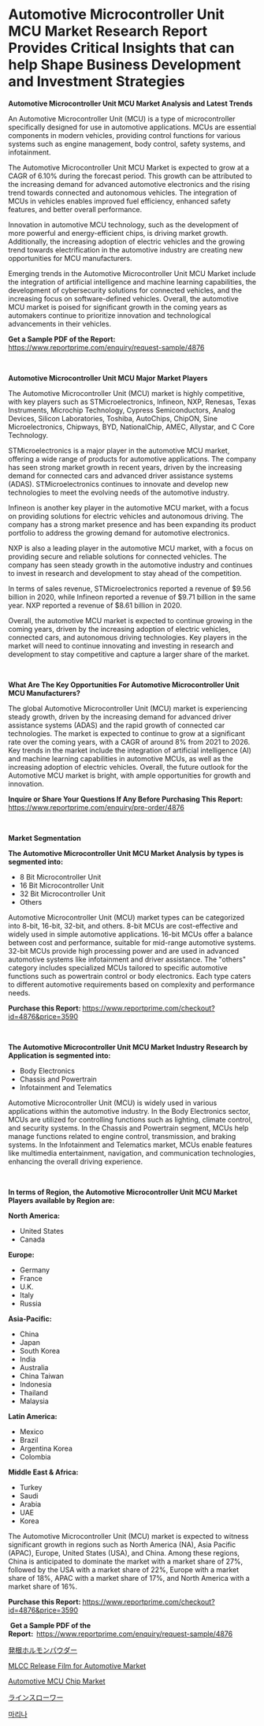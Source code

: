 <p><h1>Automotive Microcontroller Unit MCU Market Research Report Provides Critical Insights that can help Shape Business Development and Investment Strategies</h1></p><p><strong>Automotive Microcontroller Unit MCU Market Analysis and Latest Trends</strong></p>
<p><p>An Automotive Microcontroller Unit (MCU) is a type of microcontroller specifically designed for use in automotive applications. MCUs are essential components in modern vehicles, providing control functions for various systems such as engine management, body control, safety systems, and infotainment.</p><p>The Automotive Microcontroller Unit MCU Market is expected to grow at a CAGR of 6.10% during the forecast period. This growth can be attributed to the increasing demand for advanced automotive electronics and the rising trend towards connected and autonomous vehicles. The integration of MCUs in vehicles enables improved fuel efficiency, enhanced safety features, and better overall performance.</p><p>Innovation in automotive MCU technology, such as the development of more powerful and energy-efficient chips, is driving market growth. Additionally, the increasing adoption of electric vehicles and the growing trend towards electrification in the automotive industry are creating new opportunities for MCU manufacturers.</p><p>Emerging trends in the Automotive Microcontroller Unit MCU Market include the integration of artificial intelligence and machine learning capabilities, the development of cybersecurity solutions for connected vehicles, and the increasing focus on software-defined vehicles. Overall, the automotive MCU market is poised for significant growth in the coming years as automakers continue to prioritize innovation and technological advancements in their vehicles.</p></p>
<p><strong>Get a Sample PDF of the Report:&nbsp;</strong> <a href="https://www.reportprime.com/enquiry/request-sample/4876">https://www.reportprime.com/enquiry/request-sample/4876</a></p>
<p>&nbsp;</p>
<p><strong>Automotive Microcontroller Unit MCU Major Market Players</strong></p>
<p><p>The Automotive Microcontroller Unit (MCU) market is highly competitive, with key players such as STMicroelectronics, Infineon, NXP, Renesas, Texas Instruments, Microchip Technology, Cypress Semiconductors, Analog Devices, Silicon Laboratories, Toshiba, AutoChips, ChipON, Sine Microelectronics, Chipways, BYD, NationalChip, AMEC, Allystar, and C Core Technology. </p><p>STMicroelectronics is a major player in the automotive MCU market, offering a wide range of products for automotive applications. The company has seen strong market growth in recent years, driven by the increasing demand for connected cars and advanced driver assistance systems (ADAS). STMicroelectronics continues to innovate and develop new technologies to meet the evolving needs of the automotive industry.</p><p>Infineon is another key player in the automotive MCU market, with a focus on providing solutions for electric vehicles and autonomous driving. The company has a strong market presence and has been expanding its product portfolio to address the growing demand for automotive electronics.</p><p>NXP is also a leading player in the automotive MCU market, with a focus on providing secure and reliable solutions for connected vehicles. The company has seen steady growth in the automotive industry and continues to invest in research and development to stay ahead of the competition.</p><p>In terms of sales revenue, STMicroelectronics reported a revenue of $9.56 billion in 2020, while Infineon reported a revenue of $9.71 billion in the same year. NXP reported a revenue of $8.61 billion in 2020.</p><p>Overall, the automotive MCU market is expected to continue growing in the coming years, driven by the increasing adoption of electric vehicles, connected cars, and autonomous driving technologies. Key players in the market will need to continue innovating and investing in research and development to stay competitive and capture a larger share of the market.</p></p>
<p>&nbsp;</p>
<p><strong>What Are The Key Opportunities For Automotive Microcontroller Unit MCU Manufacturers?</strong></p>
<p><p>The global Automotive Microcontroller Unit (MCU) market is experiencing steady growth, driven by the increasing demand for advanced driver assistance systems (ADAS) and the rapid growth of connected car technologies. The market is expected to continue to grow at a significant rate over the coming years, with a CAGR of around 8% from 2021 to 2026. Key trends in the market include the integration of artificial intelligence (AI) and machine learning capabilities in automotive MCUs, as well as the increasing adoption of electric vehicles. Overall, the future outlook for the Automotive MCU market is bright, with ample opportunities for growth and innovation.</p></p>
<p><strong>Inquire or Share Your Questions If Any Before Purchasing This Report:</strong> <a href="https://www.reportprime.com/enquiry/pre-order/4876">https://www.reportprime.com/enquiry/pre-order/4876</a></p>
<p>&nbsp;</p>
<p><strong>Market Segmentation</strong></p>
<p><strong>The Automotive Microcontroller Unit MCU Market Analysis by types is segmented into:</strong></p>
<p><ul><li>8 Bit Microcontroller Unit</li><li>16 Bit Microcontroller Unit</li><li>32 Bit Microcontroller Unit</li><li>Others</li></ul></p>
<p><p>Automotive Microcontroller Unit (MCU) market types can be categorized into 8-bit, 16-bit, 32-bit, and others. 8-bit MCUs are cost-effective and widely used in simple automotive applications. 16-bit MCUs offer a balance between cost and performance, suitable for mid-range automotive systems. 32-bit MCUs provide high processing power and are used in advanced automotive systems like infotainment and driver assistance. The "others" category includes specialized MCUs tailored to specific automotive functions such as powertrain control or body electronics. Each type caters to different automotive requirements based on complexity and performance needs.</p></p>
<p><strong>Purchase this Report:&nbsp;</strong><a href="https://www.reportprime.com/checkout?id=4876&price=3590">https://www.reportprime.com/checkout?id=4876&price=3590</a></p>
<p>&nbsp;</p>
<p><strong>The Automotive Microcontroller Unit MCU Market Industry Research by Application is segmented into:</strong></p>
<p><ul><li>Body Electronics</li><li>Chassis and Powertrain</li><li>Infotainment and Telematics</li></ul></p>
<p><p>Automotive Microcontroller Unit (MCU) is widely used in various applications within the automotive industry. In the Body Electronics sector, MCUs are utilized for controlling functions such as lighting, climate control, and security systems. In the Chassis and Powertrain segment, MCUs help manage functions related to engine control, transmission, and braking systems. In the Infotainment and Telematics market, MCUs enable features like multimedia entertainment, navigation, and communication technologies, enhancing the overall driving experience.</p></p>
<p>&nbsp;</p>
<p><strong>In terms of Region, the Automotive Microcontroller Unit MCU Market Players available by Region are:</strong></p>
<p>
    <p> <strong> North America: </strong>
        <ul>
            <li>United States</li>
            <li>Canada</li>
        </ul>
        </p> 
    <p> <strong> Europe: </strong>
        <ul>
            <li>Germany</li>
            <li>France</li>
            <li>U.K.</li>
            <li>Italy</li>
            <li>Russia</li>
        </ul>
        </p> 
    <p> <strong> Asia-Pacific: </strong>
        <ul>
            <li>China</li>
            <li>Japan</li>
            <li>South Korea</li>
            <li>India</li>
            <li>Australia</li>
            <li>China Taiwan</li>
            <li>Indonesia</li>
            <li>Thailand</li>
            <li>Malaysia</li>
        </ul>
        </p> 
    <p> <strong> Latin America: </strong>
        <ul>
            <li>Mexico</li>
            <li>Brazil</li>
            <li>Argentina Korea</li>
            <li>Colombia</li>
        </ul>
        </p> 
    <p> <strong> Middle East & Africa: </strong>
        <ul>
            <li>Turkey</li>
            <li>Saudi</li>
            <li>Arabia</li>
            <li>UAE</li>
            <li>Korea</li>
        </ul>
    </p>
    </p>
<p><p>The Automotive Microcontroller Unit (MCU) market is expected to witness significant growth in regions such as North America (NA), Asia Pacific (APAC), Europe, United States (USA), and China. Among these regions, China is anticipated to dominate the market with a market share of 27%, followed by the USA with a market share of 22%, Europe with a market share of 18%, APAC with a market share of 17%, and North America with a market share of 16%.</p></p>
<p><strong>Purchase this Report: </strong><a href="https://www.reportprime.com/checkout?id=4876&price=3590">https://www.reportprime.com/checkout?id=4876&price=3590</a></p>
<p>&nbsp;<strong>Get a Sample PDF of the Report:&nbsp;&nbsp;</strong><a href="https://www.reportprime.com/enquiry/request-sample/4876">https://www.reportprime.com/enquiry/request-sample/4876</a></p>
<p><strong></strong></p>
<p><p><a href="https://github.com/one-cool-chick/Market-Research-Report-List-1/blob/main/682421615448.md">発根ホルモンパウダー</a></p><p><a href="https://github.com/dimitrishawkinswaynenp91rgz/Market-Research-Report-List-2/blob/main/mlcc-release-film-for-automotive-market.md">MLCC Release Film for Automotive Market</a></p><p><a href="https://github.com/danielneavesallisons03mba/Market-Research-Report-List-1/blob/main/automotive-mcu-chip-market.md">Automotive MCU Chip Market</a></p><p><a href="https://github.com/luffiazaza/Market-Research-Report-List-1/blob/main/859837115447.md">ラインスローワー</a></p><p><a href="https://github.com/PhilToryphy7876567/Market-Research-Report-List-1/blob/main/508293914242.md">마리나</a></p></p>